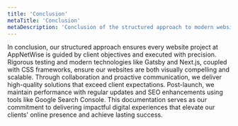 ```yaml
---
title: 'Conclusion'
metaTitle: 'Conclusion'
metaDescription: 'Conclusion of the structured approach to modern website development.'
---
```


In conclusion, our structured approach ensures every website project at AppNetWise is guided by client objectives and executed with precision. Rigorous testing and modern technologies like Gatsby and Next.js, coupled with CSS frameworks, ensure our websites are both visually compelling and scalable.
Through collaboration and proactive communication, we deliver high-quality solutions that exceed client expectations. Post-launch, we maintain performance with regular updates and SEO enhancements using tools like Google Search Console.
This documentation serves as our commitment to delivering impactful digital experiences that elevate our clients' online presence and achieve lasting success.

